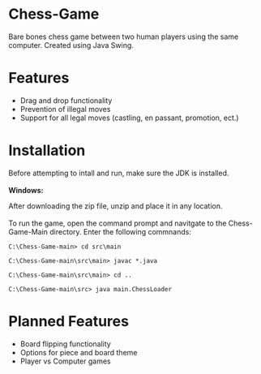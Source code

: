 # Chess-Game
Bare bones chess game between two human players using the same computer. Created using Java Swing.

# Features
* Drag and drop functionality
* Prevention of illegal moves
* Support for all legal moves (castling, en passant, promotion, ect.)

# Installation 
Before attempting to intall and run, make sure the JDK is installed. <br /> <br />
**Windows:**



After downloading the zip file, unzip and place it in any location. <br />
<br />To run the game, open the command prompt and navitgate to the Chess-Game-Main directory. Enter the following commnands: 

```
C:\Chess-Game-main> cd src\main
```
```
C:\Chess-Game-main\src\main> javac *.java
```
```
C:\Chess-Game-main\src\main> cd ..
```
```
C:\Chess-Game-main\src> java main.ChessLoader
```

# Planned Features
* Board flipping functionality
* Options for piece and board theme
* Player vs Computer games
